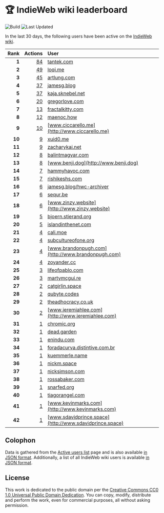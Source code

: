 # 🏆 IndieWeb wiki leaderboard

![Build](https://img.shields.io/github/actions/workflow/status/jgarber623/indieweb-wiki-leaderboard/build.yml?style=for-the-badge)
![Last Updated](https://img.shields.io/badge/last%20updated-11%20March%202025%20at%206:34:18%20UTC-ff5c01?style=for-the-badge)

In the last 30 days, the following users have been active on the [IndieWeb wiki](https://indieweb.org).

| Rank | Actions | User |
|-----:|--------:|:-----|
| **1** | [84](https://indieweb.org/Special:Contributions/Tantek.com) | [tantek.com](http://tantek.com) |
| **2** | [49](https://indieweb.org/Special:Contributions/Loqi.me) | [loqi.me](http://loqi.me) |
| **3** | [45](https://indieweb.org/Special:Contributions/Artlung.com) | [artlung.com](http://artlung.com) |
| **4** | [37](https://indieweb.org/Special:Contributions/Jamesg.blog) | [jamesg.blog](http://jamesg.blog) |
| **5** | [37](https://indieweb.org/Special:Contributions/Kaja.sknebel.net) | [kaja.sknebel.net](http://kaja.sknebel.net) |
| **6** | [20](https://indieweb.org/Special:Contributions/Gregorlove.com) | [gregorlove.com](http://gregorlove.com) |
| **7** | [13](https://indieweb.org/Special:Contributions/Fractalkitty.com) | [fractalkitty.com](http://fractalkitty.com) |
| **8** | [12](https://indieweb.org/Special:Contributions/Maenoc.how) | [maenoc.how](http://maenoc.how) |
| **9** | [10](https://indieweb.org/Special:Contributions/Www.ciccarello.me) | [www.ciccarello.me](http://www.ciccarello.me) |
| **10** | [9](https://indieweb.org/Special:Contributions/Xuid0.me) | [xuid0.me](http://xuid0.me) |
| **11** | [9](https://indieweb.org/Special:Contributions/Zacharykai.net) | [zacharykai.net](http://zacharykai.net) |
| **12** | [8](https://indieweb.org/Special:Contributions/Balintmagyar.com) | [balintmagyar.com](http://balintmagyar.com) |
| **13** | [8](https://indieweb.org/Special:Contributions/Www.benji.dog) | [www.benji.dog](http://www.benji.dog) |
| **14** | [7](https://indieweb.org/Special:Contributions/Hammyhavoc.com) | [hammyhavoc.com](http://hammyhavoc.com) |
| **15** | [7](https://indieweb.org/Special:Contributions/Rishikeshs.com) | [rishikeshs.com](http://rishikeshs.com) |
| **16** | [6](https://indieweb.org/Special:Contributions/Jamesg.blog_hwc-archiver) | [jamesg.blog/hwc-archiver](http://jamesg.blog/hwc-archiver) |
| **17** | [6](https://indieweb.org/Special:Contributions/Sequr.be) | [sequr.be](http://sequr.be) |
| **18** | [6](https://indieweb.org/Special:Contributions/Www.zinzy.website) | [www.zinzy.website](http://www.zinzy.website) |
| **19** | [5](https://indieweb.org/Special:Contributions/Bjoern.stierand.org) | [bjoern.stierand.org](http://bjoern.stierand.org) |
| **20** | [5](https://indieweb.org/Special:Contributions/Islandinthenet.com) | [islandinthenet.com](http://islandinthenet.com) |
| **21** | [4](https://indieweb.org/Special:Contributions/Cali.moe) | [cali.moe](http://cali.moe) |
| **22** | [4](https://indieweb.org/Special:Contributions/Subcultureofone.org) | [subcultureofone.org](http://subcultureofone.org) |
| **23** | [4](https://indieweb.org/Special:Contributions/Www.brandonpugh.com) | [www.brandonpugh.com](http://www.brandonpugh.com) |
| **24** | [4](https://indieweb.org/Special:Contributions/Zoyander.cc) | [zoyander.cc](http://zoyander.cc) |
| **25** | [3](https://indieweb.org/Special:Contributions/Lifeofpablo.com) | [lifeofpablo.com](http://lifeofpablo.com) |
| **26** | [3](https://indieweb.org/Special:Contributions/Martymcgui.re) | [martymcgui.re](http://martymcgui.re) |
| **27** | [2](https://indieweb.org/Special:Contributions/Catgirlin.space) | [catgirlin.space](http://catgirlin.space) |
| **28** | [2](https://indieweb.org/Special:Contributions/Qubyte.codes) | [qubyte.codes](http://qubyte.codes) |
| **29** | [2](https://indieweb.org/Special:Contributions/Theadhocracy.co.uk) | [theadhocracy.co.uk](http://theadhocracy.co.uk) |
| **30** | [2](https://indieweb.org/Special:Contributions/Www.jeremiahlee.com) | [www.jeremiahlee.com](http://www.jeremiahlee.com) |
| **31** | [1](https://indieweb.org/Special:Contributions/Chromic.org) | [chromic.org](http://chromic.org) |
| **32** | [1](https://indieweb.org/Special:Contributions/Dead.garden) | [dead.garden](http://dead.garden) |
| **33** | [1](https://indieweb.org/Special:Contributions/Enindu.com) | [enindu.com](http://enindu.com) |
| **34** | [1](https://indieweb.org/Special:Contributions/Foradacurva.distintive.com.br) | [foradacurva.distintive.com.br](http://foradacurva.distintive.com.br) |
| **35** | [1](https://indieweb.org/Special:Contributions/Kuemmerle.name) | [kuemmerle.name](http://kuemmerle.name) |
| **36** | [1](https://indieweb.org/Special:Contributions/Nickm.space) | [nickm.space](http://nickm.space) |
| **37** | [1](https://indieweb.org/Special:Contributions/Nicksimson.com) | [nicksimson.com](http://nicksimson.com) |
| **38** | [1](https://indieweb.org/Special:Contributions/Rossabaker.com) | [rossabaker.com](http://rossabaker.com) |
| **39** | [1](https://indieweb.org/Special:Contributions/Snarfed.org) | [snarfed.org](http://snarfed.org) |
| **40** | [1](https://indieweb.org/Special:Contributions/Tiagorangel.com) | [tiagorangel.com](http://tiagorangel.com) |
| **41** | [1](https://indieweb.org/Special:Contributions/Www.kevinmarks.com) | [www.kevinmarks.com](http://www.kevinmarks.com) |
| **42** | [1](https://indieweb.org/Special:Contributions/Www.sdavidprince.space) | [www.sdavidprince.space](http://www.sdavidprince.space) |


## Colophon

Data is gathered from the [Active users list](https://indieweb.org/Special:ActiveUsers) page and is also available [in JSON format](https://github.com/jgarber623/indieweb-wiki-leaderboard/blob/main/data/leaderboard.json). Additionally, a list of all IndieWeb wiki users is available [in JSON format](https://github.com/jgarber623/indieweb-wiki-leaderboard/blob/main/data/users.json).

## License

This work is dedicated to the public domain per the [Creative Commons CC0 1.0 Universal Public Domain Dedication](https://creativecommons.org/publicdomain/zero/1.0/). You can copy, modify, distribute and perform the work, even for commercial purposes, all without asking permission.
